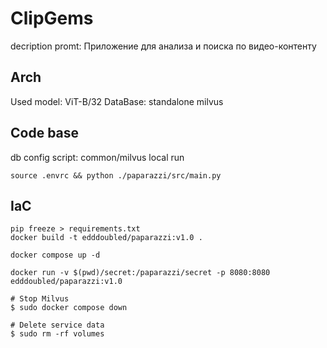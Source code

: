 # ClipGems
decription promt: Приложение для анализа и поиска по видео-контенту<br/>

## Arch
Used model: ViT-B/32
DataBase: standalone milvus

## Code base
db config script: common/milvus
local run
```shell
source .envrc && python ./paparazzi/src/main.py 
```

## IaC
```shell
pip freeze > requirements.txt
docker build -t edddoubled/paparazzi:v1.0 .

docker compose up -d

docker run -v $(pwd)/secret:/paparazzi/secret -p 8080:8080 edddoubled/paparazzi:v1.0
```

```shell
# Stop Milvus
$ sudo docker compose down

# Delete service data
$ sudo rm -rf volumes
```

